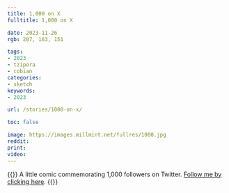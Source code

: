```yaml
---
title: 1,000 on X
fulltitle: 1,000 on X

date: 2023-11-26
rgb: 207, 163, 151

tags:
- 2023
- tzipora
- cobian
categories:
- sketch
keywords:
- 2023

url: /stories/1000-on-x/

toc: false

image: https://images.millmint.net/fullres/1000.jpg
reddit:
print:
video:
---
```

{{<note caption>}}
A little comic commemorating 1,000 followers on Twitter. [Follow me by clicking here](https://twitter.com/vekllei/).
{{</note>}}